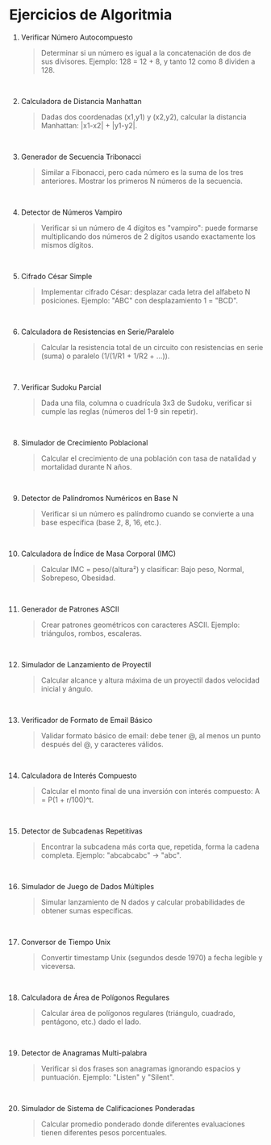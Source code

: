 # Ejercicios de Algoritmia 

1. Verificar Número Autocompuesto
    > Determinar si un número es igual a la concatenación de dos de sus divisores. Ejemplo: 128 = 12 + 8, y tanto 12 como 8 dividen a 128.

</br>

2. Calculadora de Distancia Manhattan
    > Dadas dos coordenadas (x1,y1) y (x2,y2), calcular la distancia Manhattan: |x1-x2| + |y1-y2|.

</br>

3. Generador de Secuencia Tribonacci
    > Similar a Fibonacci, pero cada número es la suma de los tres anteriores. Mostrar los primeros N números de la secuencia.

</br>

4. Detector de Números Vampiro
    > Verificar si un número de 4 dígitos es "vampiro": puede formarse multiplicando dos números de 2 dígitos usando exactamente los mismos dígitos.

</br>

5. Cifrado César Simple
    > Implementar cifrado César: desplazar cada letra del alfabeto N posiciones. Ejemplo: "ABC" con desplazamiento 1 = "BCD".

</br>

6. Calculadora de Resistencias en Serie/Paralelo
    > Calcular la resistencia total de un circuito con resistencias en serie (suma) o paralelo (1/(1/R1 + 1/R2 + ...)).

</br>

7. Verificar Sudoku Parcial
    > Dada una fila, columna o cuadrícula 3x3 de Sudoku, verificar si cumple las reglas (números del 1-9 sin repetir).

</br>

8. Simulador de Crecimiento Poblacional
    > Calcular el crecimiento de una población con tasa de natalidad y mortalidad durante N años.

</br>

9. Detector de Palíndromos Numéricos en Base N
    > Verificar si un número es palíndromo cuando se convierte a una base específica (base 2, 8, 16, etc.).

</br>

10. Calculadora de Índice de Masa Corporal (IMC)
    > Calcular IMC = peso/(altura²) y clasificar: Bajo peso, Normal, Sobrepeso, Obesidad.


</br>

11. Generador de Patrones ASCII
    > Crear patrones geométricos con caracteres ASCII. Ejemplo: triángulos, rombos, escaleras.

</br>

12. Simulador de Lanzamiento de Proyectil
    > Calcular alcance y altura máxima de un proyectil dados velocidad inicial y ángulo.

</br>

13. Verificador de Formato de Email Básico
    > Validar formato básico de email: debe tener @, al menos un punto después del @, y caracteres válidos.

</br>

14. Calculadora de Interés Compuesto
    > Calcular el monto final de una inversión con interés compuesto: A = P(1 + r/100)^t.

</br>

15. Detector de Subcadenas Repetitivas
    > Encontrar la subcadena más corta que, repetida, forma la cadena completa. Ejemplo: "abcabcabc" → "abc".

</br>

16. Simulador de Juego de Dados Múltiples
    > Simular lanzamiento de N dados y calcular probabilidades de obtener sumas específicas.

</br>

17. Conversor de Tiempo Unix
    > Convertir timestamp Unix (segundos desde 1970) a fecha legible y viceversa.

</br>

18. Calculadora de Área de Polígonos Regulares
    > Calcular área de polígonos regulares (triángulo, cuadrado, pentágono, etc.) dado el lado.

</br>

19. Detector de Anagramas Multi-palabra
    > Verificar si dos frases son anagramas ignorando espacios y puntuación. Ejemplo: "Listen" y "Silent".

</br>

20. Simulador de Sistema de Calificaciones Ponderadas
    > Calcular promedio ponderado donde diferentes evaluaciones tienen diferentes pesos porcentuales.